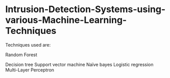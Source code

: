 # Intrusion-Detection-Systems-using-various-Machine-Learning-Techniques
Techniques used are:

Random Forest

Decision tree
Support vector machine
Naïve bayes
Logistic regression
Multi-Layer Perceptron

